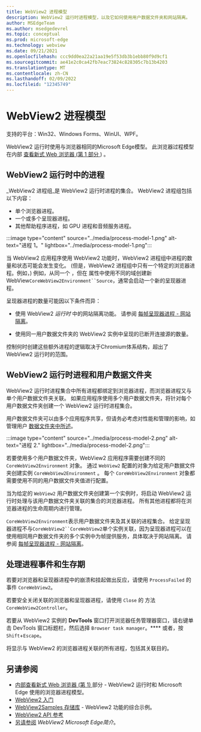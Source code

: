 ```yaml
---
title: WebView2 进程模型
description: WebView2 运行时进程模型，以及它如何使用用户数据文件夹和网站隔离。
author: MSEdgeTeam
ms.author: msedgedevrel
ms.topic: conceptual
ms.prod: microsoft-edge
ms.technology: webview
ms.date: 09/21/2021
ms.openlocfilehash: ccc9dd0ea22a21aa19e5f53db3b1ebb80f9d9cf1
ms.sourcegitcommit: ae41e2c0ca42fb7eac73824c828305c7b13b4203
ms.translationtype: MT
ms.contentlocale: zh-CN
ms.lasthandoff: 02/09/2022
ms.locfileid: "12345749"
---
```

# <a name="the-webview2-process-model"></a>WebView2 进程模型

支持的平台：Win32、Windows Forms、WinUI、WPF。

WebView2 运行时使用与浏览器相同的Microsoft Edge模型。  此浏览器过程模型在内部 [查看新式 Web 浏览器 (第 1 部分 ](https://developers.google.com/web/updates/2018/09/inside-browser-part1#browser-architecture)) 。


<!-- ====================================================================== -->
## <a name="processes-in-the-webview2-runtime"></a>WebView2 运行时中的进程

_WebView2 进程组_是 WebView2 运行时进程的集合。  WebView2 进程组包括以下内容：
*  单个浏览器进程。
*  一个或多个呈现器进程。
*  其他帮助程序进程，如 GPU 进程和音频服务进程。

:::image type="content" source="../media/process-model-1.png" alt-text="进程 1。" lightbox="../media/process-model-1.png":::

当 WebView2 应用程序使用 WebView2 功能时，WebView2 进程组中进程的数量和状态可能会发生变化。   (但是，WebView2 进程组中只有一个特定的浏览器进程。例如，) 例如，从同一个 ，但在 属性中使用不同的域创建新 WebView`CoreWebView2Environment``Source`，通常会启动一个新的呈现器进程。

呈现器进程的数量可能因以下条件而异：

*  使用 WebView2 _运行时_ 中的网站隔离功能。  请参阅 [每帧呈现器进程 - 网站隔离](https://developers.google.com/web/updates/2018/09/inside-browser-part1#site-isolation)。

*  使用同一用户数据文件夹的 WebView2 实例中呈现的已断开连接源的数量。

控制何时创建这些额外进程的逻辑取决于Chromium体系结构，超出了 WebView2 运行时的范围。


<!-- ====================================================================== -->
## <a name="webview2-runtime-processes-and-the-user-data-folder"></a>WebView2 运行时进程和用户数据文件夹

WebView2 运行时进程集合中所有进程都绑定到浏览器进程，而浏览器进程又与单个用户数据文件夹关联。  如果应用程序使用多个用户数据文件夹，将针对每个用户数据文件夹创建一个 WebView2 运行时进程集合。

用户数据文件夹可以由多个应用程序共享，但请务必考虑对性能和管理的影响，如管理用户 [数据文件夹中所述](./user-data-folder.md)。

:::image type="content" source="../media/process-model-2.png" alt-text="进程 2." lightbox="../media/process-model-2.png":::

若要使用多个用户数据文件夹，WebView2 应用程序需要创建不同的 `CoreWebView2Environment` 对象。  通过 `WebView2` 配置的对象为给定用户数据文件夹创建实例 `CoreWebView2Environment` 。  每个 `CoreWebView2Environment` 对象都需要使用不同的用户数据文件夹值进行配置。

当为给定的 `WebView2` 用户数据文件夹创建第一个实例时，将启动 WebView2 运行时处理与该用户数据文件夹关联的集合的浏览器进程。  所有其他进程都将在浏览器进程的生命周期内进行管理。

<!-- TODO: update with profile info -->
`CoreWebView2Environment`表示用户数据文件夹及其关联的进程集合。  给定呈现器进程不与`CoreWebView2``CoreWebView2`单个实例关联，因为呈现器进程可以在使用相同用户数据文件夹的多个实例中为帧提供服务，具体取决于网站隔离。  请参阅 [每帧呈现器进程 - 网站隔离](https://developers.google.com/web/updates/2018/09/inside-browser-part1#site-isolation)。


<!-- ====================================================================== -->
## <a name="handling-process-events-and-lifetime"></a>处理进程事件和生存期

若要对浏览器和呈现器进程中的崩溃和挂起做出反应，请使用 `ProcessFailed` 的 事件 `CoreWebView2`。

<!-- todo: add info about the new APIs BrowserProcessExited and ProcessInfo -->

若要安全关闭关联的浏览器和呈现器进程，请使用 `Close` 的 方法 `CoreWebView2Controller`。

若要从 WebView2 实例的 **DevTools** 窗口打开浏览器任务管理器窗口，请右键单击 DevTools 窗口标题栏，然后选择 `Browser task manager`。****  或者，按 `Shift`+`Escape`。

将显示与 WebView2 的浏览器进程关联的所有进程，包括其关联目的。


<!-- ====================================================================== -->
## <a name="see-also"></a>另请参阅

* [内部查看新式 Web 浏览器 (第 1) ](https://developers.google.com/web/updates/2018/09/inside-browser-part1#browser-architecture) 部分 - WebView2 运行时和 Microsoft Edge 使用的浏览器进程模型。
* [WebView2 入门](../get-started/get-started.md)
* [WebView2Samples 存储库](https://github.com/MicrosoftEdge/WebView2Samples) - WebView2 功能的综合示例。
* [WebView2 API 参考](/dotnet/api/microsoft.web.webview2.wpf.webview2)
* [另请参阅](../index.md#see-also) _WebView2 Microsoft Edge简介_。
